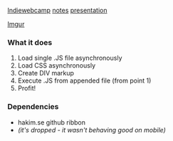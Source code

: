 [Indiewebcamp](http://indiewebcamp.com/2013/UK) [notes](https://etherpad.mozilla.org/indiewebcamp-commandcontrol) [presentation](http://bit.ly/CommandControl)

[Imgur](http://i.imgur.com/ibHj2Ya.png)



### What it does
1. Load single .JS file asynchronously
2. Load CSS asynchronously
3. Create DIV markup
4. Execute .JS from appended file (from point 1)
5. Profit!

### Dependencies 
* hakim.se github ribbon
* *(it's dropped - it wasn't behaving good on mobile)*
